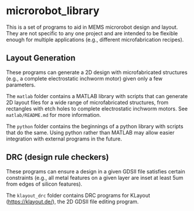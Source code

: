 # microrobot_library

This is a set of programs to aid in MEMS microrobot design and layout. They are not specific to any one project and are intended to be flexible enough for multiple applications (e.g., different microfabrication recipes).

## Layout Generation

These programs can generate a 2D design with microfabricated structures (e.g., a complete electrostatic inchworm motor) given only a few parameters.

The `matlab` folder contains a MATLAB library with scripts that can generate 2D layout files for a wide range of microfabricated structures, from rectangles with etch holes to complete electrostatic inchworm motors. See `matlab/README.md` for more information.

The `python` folder contains the beginnings of a python library with scripts that do the same. Using python rather than MATLAB may allow easier integration with external programs in the future.

## DRC (design rule checkers)

These programs can ensure a design in a given GDSII file satisfies certain constraints (e.g., all metal features on a given layer are inset at least 5um from edges of silicon features).

The `klayout_drc` folder contains DRC programs for KLayout (https://klayout.de/), the 2D GDSII file editing program.

